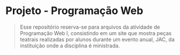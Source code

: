 # Projeto - Programação Web
> Esse repositório reserva-se para arquivos da atividade de Programação Web I, consistindo em um site que mostra peças teatrais realizadas por alunos durante um evento anual, JAC, da instituição onde a disciplina é ministrada.

